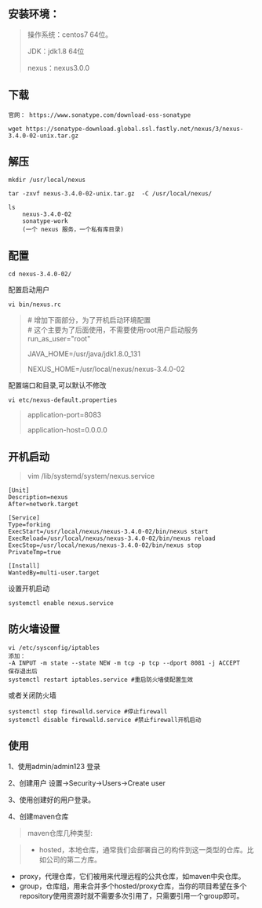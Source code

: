 安装环境：
--------------
>
>操作系统：centos7 64位。
>
>JDK：jdk1.8 64位
>
>nexus：nexus3.0.0
>

下载
--------------
`
官网：
https://www.sonatype.com/download-oss-sonatype
`

`
wget https://sonatype-download.global.ssl.fastly.net/nexus/3/nexus-3.4.0-02-unix.tar.gz
`

解压
--------------

```
mkdir /usr/local/nexus

tar -zxvf nexus-3.4.0-02-unix.tar.gz  -C /usr/local/nexus/

ls
    nexus-3.4.0-02
    sonatype-work
    (一个 nexus 服务，一个私有库目录)
```


配置
--------------

```
cd nexus-3.4.0-02/
```

配置启动用户

`vi bin/nexus.rc `
> 
> \# 增加下面部分，为了开机启动环境配置  
> \# 这个主要为了后面使用，不需要使用root用户启动服务  
> run_as_user="root"
> 
> JAVA_HOME=/usr/java/jdk1.8.0_131
> 
> NEXUS_HOME=/usr/local/nexus/nexus-3.4.0-02 
> 

配置端口和目录,可以默认不修改

`vi etc/nexus-default.properties`

> application-port=8083 
>
> application-host=0.0.0.0

开机启动
--------------
>vim /lib/systemd/system/nexus.service  


    [Unit]  
    Description=nexus  
    After=network.target  
      
    [Service]  
    Type=forking  
    ExecStart=/usr/local/nexus/nexus-3.4.0-02/bin/nexus start  
    ExecReload=/usr/local/nexus/nexus-3.4.0-02/bin/nexus reload  
    ExecStop=/usr/local/nexus/nexus-3.4.0-02/bin/nexus stop  
    PrivateTmp=true  
      
    [Install]    
    WantedBy=multi-user.target  

设置开机启动

    systemctl enable nexus.service   
防火墙设置
--------------
    vi /etc/sysconfig/iptables
    添加：
    -A INPUT -m state --state NEW -m tcp -p tcp --dport 8081 -j ACCEPT
    保存退出后
    systemctl restart iptables.service #重启防火墙使配置生效

或者关闭防火墙

    systemctl stop firewalld.service #停止firewall
    systemctl disable firewalld.service #禁止firewall开机启动


使用
--------------

1、使用admin/admin123 登录

2、创建用户 设置->Security->Users->Create user

3、使用创建好的用户登录。

4、创建maven仓库

>maven仓库几种类型:

> * hosted，本地仓库，通常我们会部署自己的构件到这一类型的仓库。比如公司的第二方库。
  * proxy，代理仓库，它们被用来代理远程的公共仓库，如maven中央仓库。
  * group，仓库组，用来合并多个hosted/proxy仓库，当你的项目希望在多个repository使用资源时就不需要多次引用了，只需要引用一个group即可。





















